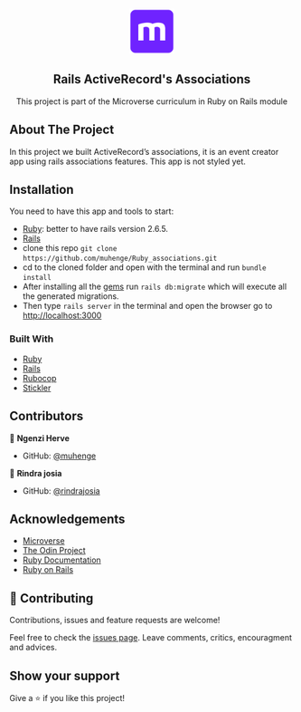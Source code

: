 <br />
<p align="center">
  <a href="https://www.microverse.org/">
    <img src="app/assets/images/microverse.png" alt="Logo" width="80" height="80">
  </a>

  <h2 align="center">Rails ActiveRecord's Associations</h2>

  <p align="center">
    This project is part of the Microverse curriculum in Ruby on Rails module
  </p>
</p>

## About The Project

In this project we built ActiveRecord’s associations, it is an event creator app using rails associations features.
This app is not styled yet.
<!-- INSTALLATION -->
## Installation

You need to have this app and tools to start:
* [Ruby](https://www.ruby-lang.org/en/downloads/): better to have rails version 2.6.5.
* [Rails](https://rubyonrails.org/)
* clone this repo ```git clone https://github.com/muhenge/Ruby_associations.git```
* cd to the cloned folder and open with the terminal and run ```bundle install```
* After installing all the [gems](https://rubygems.org/) run ```rails db:migrate``` which will execute all the generated migrations.
* Then type ```rails server``` in the terminal and open the browser go to  [http://localhost:3000](http://localhost:3000)

### Built With

* [Ruby](https://www.ruby-lang.org/en/downloads/)
* [Rails](https://rubyonrails.org/)
* [Rubocop](https://github.com/rubocop-hq/rubocop)
* [Stickler](https://stickler-ci.com/)


## Contributors

👤 **Ngenzi Herve**

- GitHub: [@muhenge](https://github.com/muhenge)

👤 **Rindra josia** 

- GitHub: [@rindrajosia](https://github.com/rindrajosia)


## Acknowledgements
* [Microverse](https://www.microverse.org/)
* [The Odin Project](https://www.theodinproject.com/)
* [Ruby Documentation](https://www.ruby-lang.org/en/documentation/)
* [Ruby on Rails](https://rubyonrails.org/)

## 🤝 Contributing

Contributions, issues and feature requests are welcome!

Feel free to check the [issues page](https://github.com/muhenge/Ruby_associations/issues).
Leave comments, critics, encouragment and advices.

## Show your support

Give a ⭐️ if you like this project!